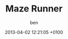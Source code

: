 ---
layout: page
status: publish
published: true
title: "Maze Runner"
author: ben
date: '2013-04-02 12:21:05 +0100'
---